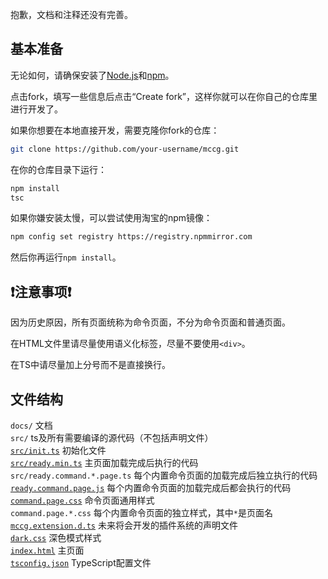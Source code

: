 抱歉，文档和注释还没有完善。

## 基本准备
无论如何，请确保安装了[Node.js](https://nodejs.org)和[npm](http://npmjs.org)。

点击fork，填写一些信息后点击“Create fork”，这样你就可以在你自己的仓库里进行开发了。

如果你想要在本地直接开发，需要克隆你fork的仓库：
```bash
git clone https://github.com/your-username/mccg.git
```
在你的仓库目录下运行：
```bash
npm install
tsc
```
如果你嫌安装太慢，可以尝试使用淘宝的npm镜像：
```bash
npm config set registry https://registry.npmmirror.com
```
然后你再运行`npm install`。

## ❗注意事项❗
因为历史原因，所有页面统称为命令页面，不分为命令页面和普通页面。

在HTML文件里请尽量使用语义化标签，尽量不要使用`<div>`。

在TS中请尽量加上分号而不是直接换行。

## 文件结构 <!-- 请在每一行结束加上<br />以实现零行间距 -->
`docs/` 文档<br /> 
`src/` ts及所有需要编译的源代码（不包括声明文件）<br />
[`src/init.ts`](../src/init.ts) 初始化文件<br />
[`src/ready.min.ts`](../src/ready.min.ts) 主页面加载完成后执行的代码<br />
`src/ready.command.*.page.ts` 每个内置命令页面的加载完成后独立执行的代码<br />
[`ready.command.page.js`](../src/ready.command.page.js) 每个内置命令页面的加载完成后都会执行的代码<br />
[`command.page.css`](../src/command.page.scss) 命令页面通用样式<br />
`command.page.*.css` 每个内置命令页面的独立样式，其中`*`是页面名<br />
[`mccg.extension.d.ts`](../src/mccg.extension.d.ts) 未来将会开发的插件系统的声明文件<br />
[`dark.css`](../src/dark.css) 深色模式样式<br />
[`index.html`](../index.html) 主页面<br />
[`tsconfig.json`](../tsconfig.json) TypeScript配置文件<br />